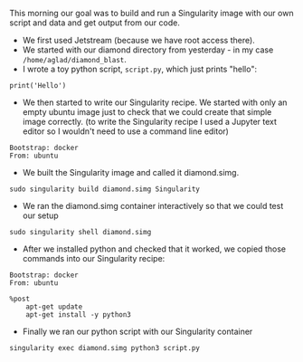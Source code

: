 This morning our goal was to build and run a Singularity image with our own script and data and get output from our code.

- We first used Jetstream (because we have root access there).
- We started with our diamond directory from yesterday - in my case `/home/aglad/diamond_blast`.
- I wrote a toy python script, `script.py`, which just prints "hello":
```
print('Hello')
```
- We then started to write our Singularity recipe. We started with only an empty ubuntu image just to check that we could create that simple image correctly. (to write the Singularity recipe I used a Jupyter text editor so I wouldn't need to use a command line editor)
```
Bootstrap: docker
From: ubuntu
```
- We built the Singularity image and called it diamond.simg.
```
sudo singularity build diamond.simg Singularity
```
- We ran the diamond.simg container interactively so that we could test our setup
```
sudo singularity shell diamond.simg
```
- After we installed python and checked that it worked, we copied those commands into our Singularity recipe:
```
Bootstrap: docker
From: ubuntu

%post
    apt-get update
    apt-get install -y python3
```
- Finally we ran our python script with our Singularity container
```
singularity exec diamond.simg python3 script.py
```
